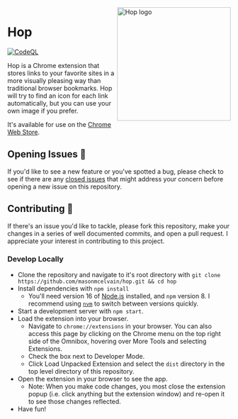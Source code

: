 <img align="right" width="256px" height="256px" alt="Hop logo" src="https://user-images.githubusercontent.com/52104630/138492652-531cc551-f07c-4e63-9146-3c9352d34847.png" />

# Hop

[![CodeQL](https://github.com/masonmcelvain/hop/actions/workflows/codeql-analysis.yml/badge.svg?branch=main)](https://github.com/masonmcelvain/hop/actions/workflows/codeql-analysis.yml)

Hop is a Chrome extension that stores links to your favorite sites in a more visually pleasing way than traditional browser bookmarks. Hop will try to find an icon for each link automatically, but you can use your own image if you prefer.

It's available for use on the [Chrome Web Store](https://chrome.google.com/webstore/detail/hop/djdlkcbfbdebfaoakhnoienanaakgccd).

## Opening Issues 🥕
If you'd like to see a new feature or you've spotted a bug, please check to see if there are any [closed issues](https://github.com/masonmcelvain/hop/issues?q=is%3Aissue+is%3Aclosed) that might address your concern before opening a new issue on this repository.

## Contributing 🐰
If there's an issue you'd like to tackle, please fork this repository, make your changes in a series of well documented commits, and open a pull request. I appreciate your interest in contributing to this project.

### Develop Locally
* Clone the repository and navigate to it's root directory with `git clone https://github.com/masonmcelvain/hop.git && cd hop`
* Install dependencies with `npm install`
  * You'll need version 16 of [Node.js](https://nodejs.org/en/download/) installed, and `npm` version 8. I recommend using [`nvm`](https://github.com/nvm-sh/nvm) to switch between versions quickly.
* Start a development server with `npm start`.
* Load the extension into your browser.
  * Navigate to `chrome://extensions` in your browser. You can also access this page by clicking on the Chrome menu on the top right side of the Omnibox, hovering over More Tools and selecting Extensions.
  * Check the box next to Developer Mode.
  * Click Load Unpacked Extension and select the `dist` directory in the top level directory of this repository.
* Open the extension in your browser to see the app.
  * Note: When you make code changes, you most close the extension popup (i.e. click anything but the extension window) and re-open it to see those changes reflected.
* Have fun!
